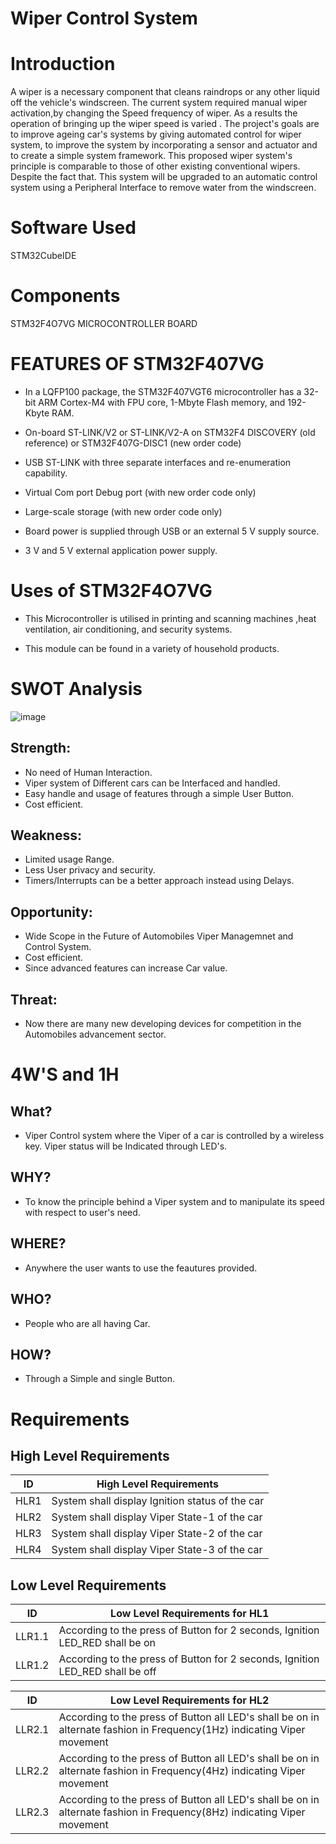 # Wiper Control System
# Introduction
A wiper is a necessary component that cleans raindrops or any other liquid off the vehicle's windscreen. The current system required manual wiper activation,by changing the Speed frequency of wiper. As a results the operation of bringing up the wiper speed is varied . The project's goals are to improve ageing car's systems by giving automated control for wiper system, to improve the system by incorporating a sensor and actuator and to create a simple system framework. This proposed wiper system's principle is comparable to those of other existing conventional wipers. Despite the fact that. This system will be upgraded to an automatic control system using a Peripheral Interface to remove water from the windscreen.

# Software Used
STM32CubeIDE

# Components
STM32F4O7VG MICROCONTROLLER BOARD

# FEATURES OF STM32F407VG
- In a LQFP100 package, the STM32F407VGT6 microcontroller has a 32-bit ARM Cortex-M4 with FPU core, 1-Mbyte Flash memory, and 192-Kbyte RAM.

- On-board ST-LINK/V2 or ST-LINK/V2-A on STM32F4 DISCOVERY (old reference) or STM32F407G-DISC1 (new order code)

- USB ST-LINK with three separate interfaces and re-enumeration capability.

- Virtual Com port Debug port (with new order code only)

- Large-scale storage (with new order code only)

- Board power is supplied through USB or an external 5 V supply source.

- 3 V and 5 V external application power supply.

# Uses of STM32F4O7VG
- This Microcontroller is utilised in printing and scanning machines ,heat ventilation, air conditioning, and security systems.

- This module can be found in a variety of household products.

# SWOT Analysis
![image](https://user-images.githubusercontent.com/101051467/168249404-b0327752-0719-4992-a4e7-bd58063ff779.png)

## Strength:
- No need of Human Interaction.
- Viper system of Different cars can be Interfaced and handled.
- Easy handle and usage of features through a simple User Button.
- Cost efficient.
## Weakness:
- Limited usage Range.
- Less User privacy and security.
- Timers/Interrupts can be a better approach instead using Delays.
## Opportunity:
- Wide Scope in the Future of Automobiles Viper Managemnet and Control System.
- Cost efficient.
- Since advanced features can increase Car value.
## Threat:
- Now there are many new developing devices for competition in the Automobiles advancement sector.

# 4W'S and 1H

## What?
- Viper Control system where the Viper of a car is controlled by a wireless key. Viper status will be Indicated through LED's.
## WHY?
- To know the principle behind a Viper system and to manipulate its speed with respect to user's need.
## WHERE?
- Anywhere the user wants to use the feautures provided.
## WHO?
- People who are all having Car.
## HOW?
- Through a Simple and single Button.

# Requirements

## High Level Requirements
ID  | High Level Requirements
------------- | -------------
HLR1  | System shall display Ignition status of the car
HLR2  | System shall display Viper State-1 of the car
HLR3  | System shall display Viper State-2 of the car
HLR4  | System shall display Viper State-3 of the car

## Low Level Requirements
ID  | Low Level Requirements for HL1
------------- | -------------
LLR1.1  | According to the press of Button for 2 seconds, Ignition LED_RED shall be on
LLR1.2  | According to the press of Button for 2 seconds, Ignition LED_RED shall be off

ID  | Low Level Requirements for HL2
------------- | -------------
LLR2.1  | According to the press of Button all LED's shall be on in alternate fashion in Frequency(1Hz) indicating Viper movement
LLR2.2  | According to the press of Button all LED's shall be on in alternate fashion in Frequency(4Hz) indicating Viper movement
LLR2.3  | According to the press of Button all LED's shall be on in alternate fashion in Frequency(8Hz) indicating Viper movement
